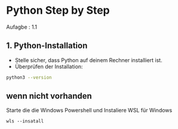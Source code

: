 # Python Step by Step

Aufagbe : 1.1

## 1. Python-Installation
- Stelle sicher, dass Python auf deinem Rechner installiert ist.
- Überprüfen der Installation:

```bash
python3 --version
```
## wenn nicht vorhanden

Starte die die Windows Powershell und Instaliere WSL für Windows

```shell
wls --insatall
```
